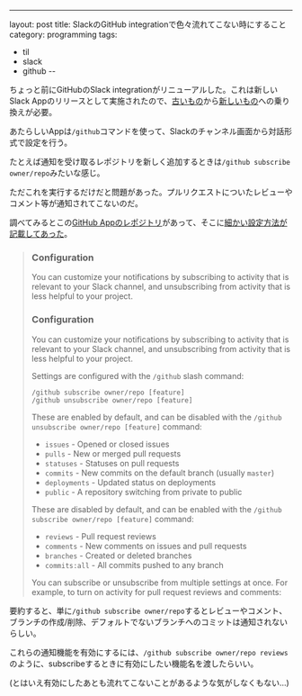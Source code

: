 ---
layout: post
title: SlackのGitHub integrationで色々流れてこない時にすること
category: programming
tags:
  - til
  - slack
  - github
--

ちょっと前にGitHubのSlack integrationがリニューアルした。これは新しいSlack Appのリリースとして実施されたので、[古いもの](https://slack.com/apps/A0F7YS2SX-github-notifications-legacy)から[新しいもの](https://slack.com/apps/A8GBNUWU8-github)への乗り換えが必要。

あたらしいAppは`/github`コマンドを使って、Slackのチャンネル画面から対話形式で設定を行う。

たとえば通知を受け取るレポジトリを新しく追加するときは`/github subscribe owner/repo`みたいな感じ。

ただこれを実行するだけだと問題があった。プルリクエストについたレビューやコメント等が通知されてこないのだ。

調べてみるとこの[GitHub Appのレポジトリ](https://github.com/integrations/slack)があって、そこに[細かい設定方法が記載してあった](https://github.com/integrations/slack#configuration)。

>### Configuration
> You can customize your notifications by subscribing to activity that is relevant to your Slack channel, and unsubscribing from activity that is less helpful to your project.
>
>### Configuration
>You can customize your notifications by subscribing to activity that is relevant to your Slack channel, and unsubscribing from activity that is less helpful to your project.
>
>Settings are configured with the `/github` slash command:
>
>```
>/github subscribe owner/repo [feature]
>/github unsubscribe owner/repo [feature]
>```
>
>These are enabled by default, and can be disabled with the `/github unsubscribe owner/repo [feature]` command:
>
>- `issues` - Opened or closed issues
>- `pulls` - New or merged pull requests
>- `statuses` - Statuses on pull requests
>- `commits` - New commits on the default branch (usually `master`)
>- `deployments` - Updated status on deployments
>- `public` - A repository switching from private to public
>
>These are disabled by default, and can be enabled with the `/github subscribe owner/repo [feature]` command:
>
>- `reviews` - Pull request reviews
>- `comments` - New comments on issues and pull requests
>- `branches` - Created or deleted branches
>- `commits:all` - All commits pushed to any branch
>
>You can subscribe or unsubscribe from multiple settings at once. For example, to turn on activity for pull request reviews and comments:


要約すると、単に`/github subscribe owner/repo`するとレビューやコメント、ブランチの作成/削除、デフォルトでないブランチへのコミットは通知されないらしい。

これらの通知機能を有効にするには、`/github subscribe owner/repo reviews`のように、subscribeするときに有効にしたい機能名を渡したらいい。

(とはいえ有効にしたあとも流れてこないことがあるような気がしなくもない…)
